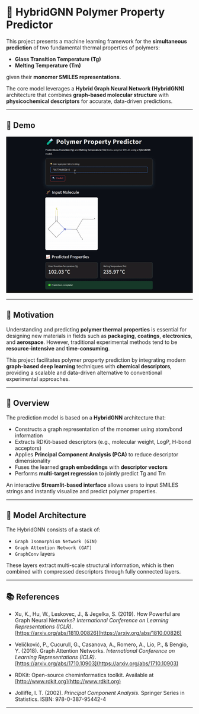 # 🧬 HybridGNN Polymer Property Predictor

This project presents a machine learning framework for the **simultaneous prediction** of two fundamental thermal properties of polymers:

- **Glass Transition Temperature (Tg)**
- **Melting Temperature (Tm)**

given their **monomer SMILES representations**.

The core model leverages a **Hybrid Graph Neural Network (HybridGNN)** architecture that combines **graph-based molecular structure** with **physicochemical descriptors** for accurate, data-driven predictions.

---

## 🎥 Demo

![Streamlit app GIF](doc/demo.gif)

---

## 🎯 Motivation

Understanding and predicting **polymer thermal properties** is essential for designing new materials in fields such as **packaging**, **coatings**, **electronics**, and **aerospace**. However, traditional experimental methods tend to be **resource-intensive** and **time-consuming**.

This project facilitates polymer property prediction by integrating modern **graph-based deep learning** techniques with **chemical descriptors**, providing a scalable and data-driven alternative to conventional experimental approaches.

---

## 🔬 Overview

The prediction model is based on a **HybridGNN** architecture that:

- Constructs a graph representation of the monomer using atom/bond information
- Extracts RDKit-based descriptors (e.g., molecular weight, LogP, H-bond acceptors)
- Applies **Principal Component Analysis (PCA)** to reduce descriptor dimensionality
- Fuses the learned **graph embeddings** with **descriptor vectors**
- Performs **multi-target regression** to jointly predict Tg and Tm

An interactive **Streamlit-based interface** allows users to input SMILES strings and instantly visualize and predict polymer properties.

---

## 🧠 Model Architecture

The HybridGNN consists of a stack of:

- `Graph Isomorphism Network (GIN)`
- `Graph Attention Network (GAT)`
- `GraphConv` layers

These layers extract multi-scale structural information, which is then combined with compressed descriptors through fully connected layers.

---

## 📚 References

- Xu, K., Hu, W., Leskovec, J., & Jegelka, S. (2019). How Powerful are Graph Neural Networks? *International Conference on Learning Representations (ICLR)*.  
  [https://arxiv.org/abs/1810.00826](https://arxiv.org/abs/1810.00826)

- Veličković, P., Cucurull, G., Casanova, A., Romero, A., Lio, P., & Bengio, Y. (2018). Graph Attention Networks. *International Conference on Learning Representations (ICLR)*.  
  [https://arxiv.org/abs/1710.10903](https://arxiv.org/abs/1710.10903)

- RDKit: Open-source cheminformatics toolkit. Available at [http://www.rdkit.org](http://www.rdkit.org)

- Jolliffe, I. T. (2002). *Principal Component Analysis*. Springer Series in Statistics. ISBN: 978-0-387-95442-4

---

